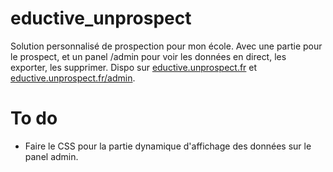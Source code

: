 # eductive_unprospect
Solution personnalisé de prospection pour mon école. Avec une partie pour le prospect, et un panel /admin pour voir les données en direct, les exporter, les supprimer.
Dispo sur [eductive.unprospect.fr] et [eductive.unprospect.fr/admin].

# To do
- Faire le CSS pour la partie dynamique d'affichage des données sur le panel admin.


[eductive.unprospect.fr]: https://eductive.unprospect.fr
[eductive.unprospect.fr/admin]: https://eductive.unprospect.fr/admin
